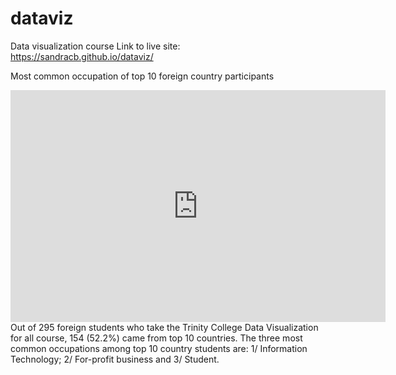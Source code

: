 # dataviz
Data visualization course
Link to live site: https://sandracb.github.io/dataviz/

Most common occupation of top 10 foreign country participants
<iframe width="600" height="371" seamless frameborder="0" scrolling="no" src="https://docs.google.com/spreadsheets/d/e/2PACX-1vScXIt09ZuZggYQKMQ9U_ulBV1mixRn90oI-FpPWdNZp5-jlSQLaDALSNp9JdAu56AwZII231Nd6eVT/pubchart?oid=1836177452&amp;format=interactive"></iframe>
Out of 295 foreign students who take the Trinity College Data Visualization for all course, 154 (52.2%) came from top 10 countries. The three most common occupations among top 10 country students are: 1/ Information Technology; 2/ For-profit business and 3/ Student.
